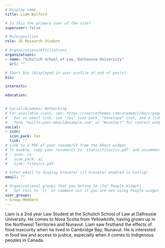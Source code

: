 ```yaml
---
# Display name
title: Liam Wilford

# Is this the primary user of the site?
superuser: false

# Role/position
role: JD Research Student 

# Organizations/Affiliations
organizations:
- name: "Schulich School of Law, Dalhousie University"
  url: ""

# Short bio (displayed in user profile at end of posts)
bio: 

interests:

education:
 

# Social/Academic Networking
# For available icons, see: https://sourcethemes.com/academic/docs/page-builder/#icons
#   For an email link, use "fas" icon pack, "envelope" icon, and a link in the
#   form "mailto:your-email@example.com" or "#contact" for contact widget.
social:
- icon: 
  icon_pack: fas
  link: ''
# Link to a PDF of your resume/CV from the About widget.
# To enable, copy your resume/CV to `static/files/cv.pdf` and uncomment the lines below.
# - icon: cv
#   icon_pack: ai
#   link: files/cv.pdf

# Enter email to display Gravatar (if Gravatar enabled in Config)
email: ""

# Organizational groups that you belong to (for People widget)
#   Set this to `[]` or comment out if you are not using People widget.
user_groups:
- Group Members
---
```


Liam is a 2nd year Law Student at the Schulich School of Law at Dalhousie University. He comes to Nova Scotia from Yellowknife, having grown up in the Northwest Territories and Nunavut. Liam saw firsthand the effects of food insecurity when he lived in Cambridge Bay, Nunavut. He is interested in food law and access to justice, especially when it comes to Indigenous peoples in Canada.